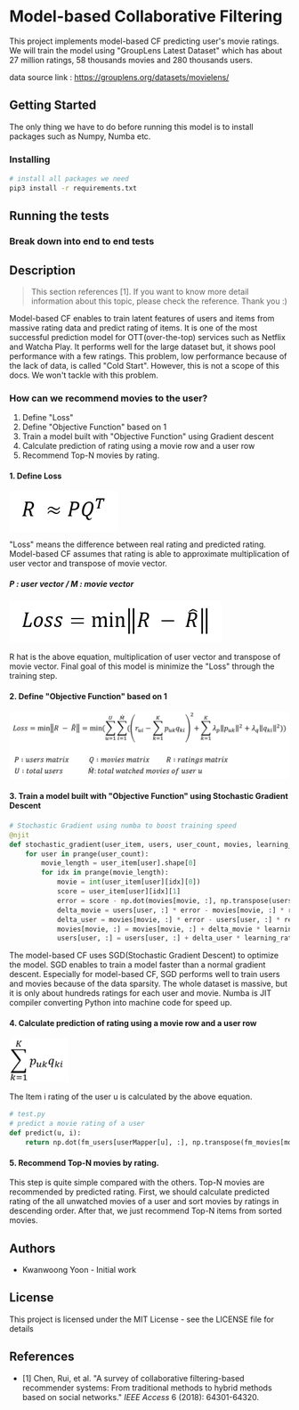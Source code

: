 # Model-based Collaborative Filtering

This project implements model-based CF predicting user's movie ratings. We will train the model using "GroupLens Latest Dataset" which has about 27 million ratings, 58 thousands movies and 280 thousands users.



data source link : https://grouplens.org/datasets/movielens/



## Getting Started

The only thing we have to do before running this model is to install packages such as Numpy, Numba etc.



### Installing

```bash
# install all packages we need
pip3 install -r requirements.txt
```



## Running the tests





### Break down into end to end tests



## Description

> This section references [1]. If you want to know more detail information about this topic, please check the reference. Thank you :)

Model-based CF enables to train latent features of users and items from massive rating data and predict rating of items. It is one of the most successful prediction model for OTT(over-the-top) services such as Netflix and Watcha Play. It performs well for the large dataset but, it shows pool performance with a few ratings. This problem, low performance because of the lack of data, is called "Cold Start". However, this is not a scope of this docs. We won't tackle with this problem.



### How can we recommend movies to the user?

1. Define "Loss"
2. Define "Objective Function" based on 1
3. Train a model built with "Objective Function" using Gradient descent
4. Calculate prediction of rating using a movie row and a user row
5. Recommend Top-N movies by rating.



#### 1. Define Loss



<img src="img/rating_lfm.png" align="center">

"Loss" means the difference between real rating and predicted rating. Model-based CF assumes that rating is able to approximate multiplication of user vector and transpose of movie vector.

##### P : user vector / M : movie vector



<img src="img/loss_brief.png">

R hat is the above equation, multiplication of user vector and transpose of movie vector. Final goal of this model is minimize the "Loss" through the training step.  



#### 2. Define "Objective Function" based on 1

<img src="img/loss_detail.png">



#### 3. Train a model built with "Objective Function" using Stochastic Gradient Descent

```python
# Stochastic Gradient using numba to boost training speed
@njit
def stochastic_gradient(user_item, users, user_count, movies, learning_rate, regular_term):
    for user in prange(user_count):
        movie_length = user_item[user].shape[0]
        for idx in prange(movie_length):
            movie = int(user_item[user][idx][0])
            score = user_item[user][idx][1]            
            error = score - np.dot(movies[movie, :], np.transpose(users[user, :]))
            delta_movie = users[user, :] * error - movies[movie, :] * regular_term
            delta_user = movies[movie, :] * error - users[user, :] * regular_term
            movies[movie, :] = movies[movie, :] + delta_movie * learning_rate
            users[user, :] = users[user, :] + delta_user * learning_rate
```

The model-based CF uses SGD(Stochastic Gradient Descent) to optimize the model. SGD enables to train a model faster than a normal gradient descent. Especially for model-based CF, SGD performs well to train users and movies because of the data sparsity. The whole dataset is massive, but it is only about hundreds ratings for each user and movie. Numba is JIT compiler converting Python into machine code for speed up.



#### 4. Calculate prediction of rating using a movie row and a user row



<img src="img/rating.png" height="80">

The Item i rating of the user u is calculated by the above equation.

```python
# test.py
# predict a movie rating of a user
def predict(u, i):
    return np.dot(fm_users[userMapper[u], :], np.transpose(fm_movies[movieMapper[i], :]))
```



#### 5. Recommend Top-N movies by rating.

This step is quite simple compared with the others. Top-N movies are recommended by predicted rating. First, we should calculate predicted rating of the all unwatched movies of a user and sort movies by ratings in descending order. After that, we just recommend Top-N items from sorted movies.



## Authors

- Kwanwoong Yoon - Initial work



## License

This project is licensed under the MIT License - see the LICENSE file for details



## References

- [1] Chen, Rui, et al. "A survey of collaborative filtering-based recommender systems: From traditional methods to hybrid methods based on social networks." *IEEE Access* 6 (2018): 64301-64320.

